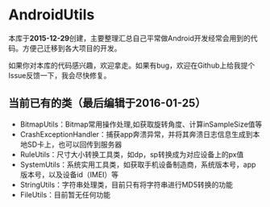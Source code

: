 # AndroidUtils

 本库于**2015-12-29**创建，主要整理汇总自己平常做Android开发经常会用到的代码。方便己迁移到各大项目的开发。

如果你对本库的代码感兴趣，欢迎拿走。如果有bug，欢迎在Github上给我提个Issue反馈一下，我会尽快修复。

## 当前已有的类（最后编辑于2016-01-25）

- BitmapUtils：Bitmap常用操作处理,如获取旋转角度、计算inSampleSize值等
- CrashExceptionHandler：捕获app奔溃异常，并将其奔溃日志信息生成到本地SD卡上，也可以回传到服务器
- RuleUtils：尺寸大小转换工具类，如dp，sp转换成为对应设备上的px值
- SystemUtils：系统实用工具类，如获取手机设备制造商，系统版本号，app版本号，以及设备id（IMEI）等
- StringUtils：字符串处理类，目前只有将字符串进行MD5转换的功能
- FileUtils：目前暂无任何功能